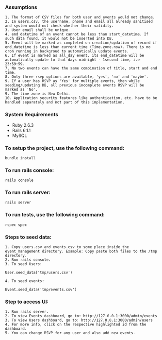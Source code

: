 ### Assumptions
```text
1. The format of CSV files for both user and events would not change.
2. In users.csv, the username, phone and email all already sanitised and system would not check whether their validity.
3. User email shall be unique.
4. end_datetime of an event cannot be less than start_datetime. If such data found, it would not be inserted into DB.
5. Event will be marked as completed on creation/updation of record if end_datetime is less than current time (Time.zone.now). There is no cron running in backgroud to automatically update events.
6. If event is marked as all_day event, its end_datetime will be automatically update to that days midnight - 1second time, i.e 23:59:59.
7. No two events can have the same combination of title, start and end time.
8. Only three rsvp options are available, 'yes', 'no' and 'maybe'.
9. If a user has RSVP as 'Yes' for multiple events, then while seeding/updating DB, all previous incomplete events RSVP will be marked as 'No'.
9. The time zone is New Delhi.
10. Application security features like authentication, etc. have to be handled separately and not part of this implementation.
```

### System Requirements
- Ruby 2.6.3
- Rails 6.1.1
- MySQL

### To setup the project, use the following command:
```shell
bundle install
```

### To run rails console:
```shell
rails console
```

### To run rails server:
```shell
rails server
```

### To run tests, use the following command:
```shell
rspec spec
```

### Steps to seed data:
```text
1. Copy users.csv and events.csv to some place inside the event_management directory. Example: Copy paste both files to the /tmp directory.
2. Run rails console.
3. To seed Users:
```
```shell
User.seed_data('tmp/users.csv')
```
```text
4. To seed events:
```
```shell
Event.seed_data('tmp/events.csv')
```

### Step to access UI:
```text
1. Run rails server.
2. To view Events dashboard, go to: http://127.0.0.1:3000/admin/events
3. To view Users dashboard, go to: http://127.0.0.1:3000/admin/users
4. For more info, click on the respective highlighted id from the dashboard.
5. You can change RSVP for any user and also add new events.
```
